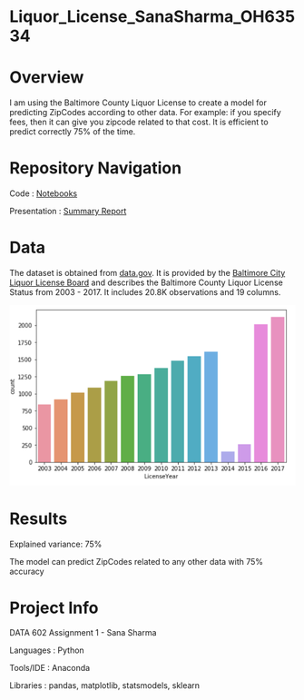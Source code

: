 # Liquor_License_SanaSharma_OH63534
# Overview
I am using the Baltimore County Liquor License to create a model for predicting ZipCodes according to other data. For example: if you specify fees, then it can give you zipcode related to that cost. It is efficient to predict correctly 75% of the time.
# Repository Navigation
Code               : [Notebooks](https://github.com/sanashar/Liquor_License_OH63534/tree/master/notebook)

Presentation       : [Summary Report](https://github.com/sanashar/Liquor_License_OH63534/blob/master/Data602_Assignment1_SummaryReport.pdf)
# Data
The dataset is obtained from [data.gov](https://catalog.data.gov/sv/dataset/liquor-licenses-5a0dc). It is provided by the [Baltimore City Liquor License Board](https://data.baltimorecity.gov/City-Services/Restaurants-Bars-and-Taverns-in-21224/wdpa-2rxb) and describes the Baltimore County Liquor License Status from 2003 - 2017. It includes 20.8K observations and 19 columns. 

![Year](License_per_Year.png)
# Results
Explained variance: 75%

The model can predict ZipCodes related to any other data with 75% accuracy
# Project Info
DATA 602 Assignment 1 - Sana Sharma

Languages    : Python

Tools/IDE    : Anaconda

Libraries    : pandas, matplotlib, statsmodels, sklearn
